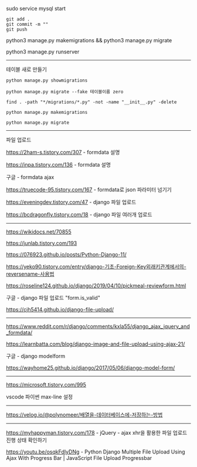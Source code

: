 sudo service mysql start



```
git add .
git commit -m ""
git push
```

python3 manage.py makemigrations && python3 manage.py migrate

python3 manage.py runserver

---

테이블 새로 만들기

```
python manage.py showmigrations

python manage.py migrate --fake 테이블이름 zero

find . -path "*/migrations/*.py" -not -name "__init__.py" -delete

python manage.py makemigrations

python manage.py migrate
```

---

파일 업로드

https://2ham-s.tistory.com/307 - formdata 설명

https://inpa.tistory.com/136 - formdata 설명

구글 - formdata ajax

https://truecode-95.tistory.com/167 - formdata로 json 파라미터 넘기기

https://eveningdev.tistory.com/47 - django 파일 업로드

https://bcdragonfly.tistory.com/18 - django 파일 여러개 업로드

---

https://wikidocs.net/70855

https://junlab.tistory.com/193

https://076923.github.io/posts/Python-Django-11/

https://yeko90.tistory.com/entry/django-기초-Foreign-Key외래키관계에서의-reversename-사용법

https://roseline124.github.io/django/2019/04/10/pickmeal-reviewform.html

구글 - django 파일 업로드 "form.is_valid"

https://cjh5414.github.io/django-file-upload/

---

https://www.reddit.com/r/django/comments/kxla55/django_ajax_jquery_and_formdata/

https://learnbatta.com/blog/django-image-and-file-upload-using-ajax-21/

구글 - django modelform

https://wayhome25.github.io/django/2017/05/06/django-model-form/

---

https://microsoft.tistory.com/995

vscode 파이썬 max-line 설정

---

https://velog.io/@polynomeer/배열을-데이터베이스에-저장하는-방법

---

https://myhappyman.tistory.com/178 - jQuery - ajax xhr을 활용한 파일 업로드 진행 상태 확인하기

https://youtu.be/osqkFdIyDNg - Python Django Multiple File Upload Using Ajax With Progress Bar | JavaScript File Upload Progressbar